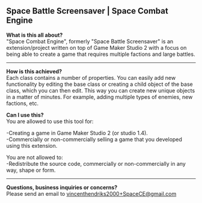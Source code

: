 **Space Battle Screensaver | Space Combat Engine**
-------------------------------------------
**What is this all about?**  
"Space Combat Engine", formerly "Space Battle Screensaver" is an extension/project written on top of Game Maker Studio 2 with a focus on being able to create a game that requires multiple factions and large battles.

-------------------------------------------
**How is this achieved?**  
Each class contains a number of properties. You can easily add new functionality by editing the base class or creating a child object of the base class, which you can then edit. This way you can create new unique objects in a matter of minutes. For example, adding multiple types of enemies, new factions, etc.

**Can I use this?**  
You are allowed to use this tool for:  

-Creating a game in Game Maker Studio 2 (or studio 1.4).  
-Commercially or non-commercially selling a game that you developed using this extension.  

You are not allowed to:    
-Redistribute the source code, commercially or non-commercially in any way, shape or form.  

-------------------------------------------  
**Questions, business inquiries or concerns?**  
Please send an email to vincenthendriks2000+SpaceCE@gmail.com
